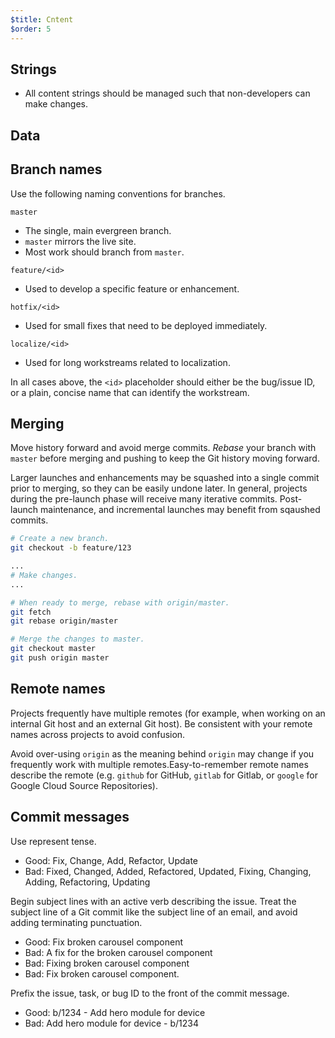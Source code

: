 ```yaml
---
$title: Cntent
$order: 5
---
```

## Strings

- All content strings should be managed such that non-developers can make changes.

## Data


## Branch names

Use the following naming conventions for branches.

`master`

- The single, main evergreen branch.
- `master` mirrors the live site.
- Most work should branch from `master`.

`feature/<id>`

- Used to develop a specific feature or enhancement.

`hotfix/<id>`

- Used for small fixes that need to be deployed immediately.

`localize/<id>`

- Used for long workstreams related to localization.

In all cases above, the `<id>` placeholder should either be the bug/issue
ID, or a plain, concise name that can identify the workstream.

## Merging

Move history forward and avoid merge commits. *Rebase* your branch with
`master` before merging and pushing to keep the Git history moving forward.

Larger launches and enhancements may be squashed into a single commit prior to
merging, so they can be easily undone later. In general, projects during the
pre-launch phase will receive many iterative commits. Post-launch maintenance,
and incremental launches may benefit from sqaushed commits.

```bash
# Create a new branch.
git checkout -b feature/123

...
# Make changes.
...

# When ready to merge, rebase with origin/master.
git fetch
git rebase origin/master

# Merge the changes to master.
git checkout master
git push origin master
```

## Remote names

Projects frequently have multiple remotes (for example, when working on an
internal Git host and an external Git host). Be consistent with your remote
names across projects to avoid confusion.

Avoid over-using `origin` as the meaning behind `origin` may change if you
frequently work with multiple remotes.Easy-to-remember remote names describe
the remote (e.g. `github` for GitHub, `gitlab` for Gitlab, or `google` for
Google Cloud Source Repositories).

## Commit messages

Use represent tense.

  - Good: Fix, Change, Add, Refactor, Update
  - Bad: Fixed, Changed, Added, Refactored, Updated, Fixing, Changing, Adding, Refactoring, Updating

Begin subject lines with an active verb describing the issue. Treat the subject
line of a Git commit like the subject line of an email, and avoid adding
terminating punctuation.

  - Good: Fix broken carousel component
  - Bad: A fix for the broken carousel component
  - Bad: Fixing broken carousel component
  - Bad: Fix broken carousel component.

Prefix the issue, task, or bug ID to the front of the commit message.

  - Good: b/1234 - Add hero module for device
  - Bad: Add hero module for device - b/1234
